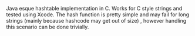 Java esque hashtable implementation in C. Works for C style strings and tested using Xcode. The hash function is pretty simple and may fail for long strings (mainly because hashcode may get out of size) , however handling this scenario can be done trivially.  
